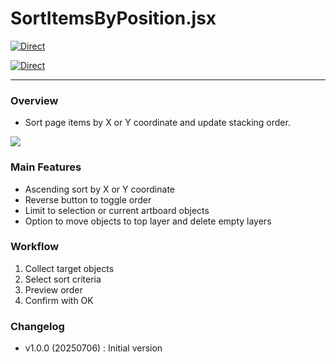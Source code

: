 # SortItemsByPosition.jsx

[![Direct](https://img.shields.io/badge/Direct%20Link-SortItemsByPosition.jsx-ffcc00.svg)](https://github.com/swwwitch/illustrator-scripts/blob/master/jsx/sort/SortItemsByPosition.jsx)

[![Direct](https://img.shields.io/badge/Back%20to%20home-All%20scripts-cccccc.svg)](https://github.com/swwwitch/illustrator-scripts/blob/master/README.md)

---

### Overview

- Sort page items by X or Y coordinate and update stacking order.

![](https://www.dtp-transit.jp/images/ss-684-604-72-20250706-211330.png)

### Main Features

- Ascending sort by X or Y coordinate
- Reverse button to toggle order
- Limit to selection or current artboard objects
- Option to move objects to top layer and delete empty layers

### Workflow

1. Collect target objects
2. Select sort criteria
3. Preview order
4. Confirm with OK

### Changelog

- v1.0.0 (20250706) : Initial version